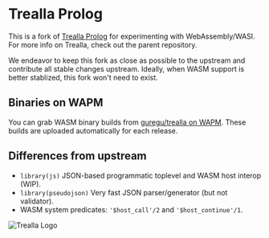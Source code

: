 # Trealla Prolog

This is a fork of [Trealla Prolog](https://github.com/trealla-prolog/trealla) for experimenting with WebAssembly/WASI.
For more info on Trealla, check out the parent repository.

We endeavor to keep this fork as close as possible to the upstream and contribute all stable changes upstream.
Ideally, when WASM support is better stablized, this fork won't need to exist.

## Binaries on WAPM
You can grab WASM binary builds from [guregu/trealla on WAPM](https://wapm.io/guregu/trealla).
These builds are uploaded automatically for each release.

## Differences from upstream
- `library(js)` JSON-based programmatic toplevel and WASM host interop (WIP).
- `library(pseudojson)` Very fast JSON parser/generator (but not validator).
- WASM system predicates: `'$host_call'/2` and `'$host_continue'/1`.

![Trealla Logo](https://user-images.githubusercontent.com/131059/190109875-7eb65bf5-feef-41e1-b19c-7fbcab8887ae.png)
